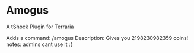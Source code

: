 # Amogus
A tShock Plugin for Terraria

Adds a command: /amogus
Description: Gives you 2198230982359 coins!
notes: admins cant use it :(
